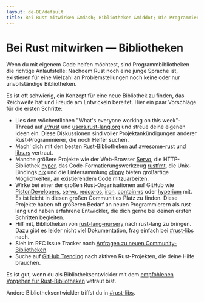 ```yaml
---
layout: de-DE/default
title: Bei Rust mitwirken &mdash; Bibliotheken &middot; Die Programmiersprache Rust
---
```


# Bei Rust mitwirken &mdash; Bibliotheken

Wenn du mit eigenem Code helfen möchtest, sind Programmbibliotheken die richtige Anlaufstelle: Nachdem Rust noch eine junge Sprache ist, existieren für eine Vielzahl an Problemstellungen noch keine oder nur unvollständige Bibliotheken.

Es ist oft schwierig, ein Konzept für eine neue Bibliothek zu finden, das Reichweite hat und Freude am Entwickeln bereitet. Hier ein paar Vorschläge für die ersten Schritte:

* Lies den wöchentlichen "What's everyone working on this week"-Thread auf [/r/rust] und [users.rust-lang.org] und streue deine eigenen Ideen ein. Diese Diskussionen sind voller Projektankündigungen anderer Rust-Programmierer, die noch Helfer suchen.
* Mach' dich mit den besten Rust-Bibliotheken auf [awesome-rust] und [libs.rs] vertraut.
* Manche größere Projekte wie der Web-Browser [Servo], die HTTP-Bibliothek [hyper], das Code-Formatierungswerkzeug [rustfmt], die Unix-Bindings [nix] und die Lintersammlung [clippy] bieten großartige Möglichkeiten, an existierendem Code mitzuarbeiten.
* Wirke bei einer der großen Rust-Organisationen auf GitHub wie [PistonDevelopers], [servo], [redox-os], [iron], [contain-rs] oder [hyperium] mit. Es ist leicht in diesen großen Communities Platz zu finden. Diese Projekte haben oft größeren Bedarf an neuen Programmierern als rust-lang und haben erfahrene Entwickler, die dich gerne bei deinen ersten Schritten begleiten.
* Hilf mit, Bibliotheken von [rust-lang-nursery] nach rust-lang zu bringen. Dazu gibt es leider nicht viel Dokumentation, frag einfach bei [#rust-libs] nach.
* Sieh im RFC Issue Tracker nach [Anfragen zu neuen Community-Bibliotheken][requested].
* Suche auf [GitHub Trending][trending] nach aktiven Rust-Projekten, die deine Hilfe brauchen.

Es ist gut, wenn du als Bibliotheksentwickler mit dem [empfohlenen Vorgehen für Rust-Bibliotheken][lib-prac] vetraut bist.

Andere Bibliotheksentwickler triffst du in [#rust-libs].

<!--
TODO: Not sure #rust-libs is the place to direct people
-->

[#rust-libs]: https://client00.chat.mibbit.com/?server=irc.mozilla.org&channel=%23rust-libs
[/r/rust]: https://reddit.com/r/rust
[PistonDevelopers]: https://github.com/PistonDevelopers
[Servo]: https://github.com/servo/servo
[Servo]: https://github.com/servo/servo
[awesome-rust]: https://github.com/kud1ing/awesome-rust
[clippy]: https://github.com/Manishearth/rust-clippy
[contain-rs]: https://github.com/contain-rs
[hyper]: https://github.com/hyperium/hyper
[hyperium]: https://github.com/hyperium
[iron]: https://github.com/iron
[lib-prac]: https://pascalhertleif.de/artikel/good-practices-for-writing-rust-libraries/
[libs.rs]: http://libs.rs
[nix]: https://github.com/nix-rust/nix/
[redox-os]: https://github.com/redox-os
[requested]: https://github.com/rust-lang/rfcs/labels/A-community-library
[rust-lang-nursery]: https://github.com/rust-lang-nursery
[rustfmt]: https://github.com/rust-lang-nursery/rustfmt
[trending]: https://github.com/trending?l=rust
[users.rust-lang.org]: https://users.rust-lang.org
